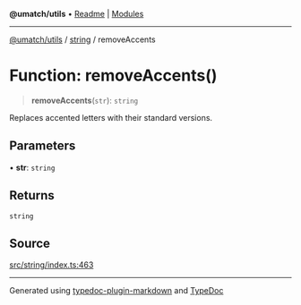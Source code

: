 **@umatch/utils** • [Readme](../../index.md) \| [Modules](../../modules.md)

***

[@umatch/utils](../../modules.md) / [string](../index.md) / removeAccents

# Function: removeAccents()

> **removeAccents**(`str`): `string`

Replaces accented letters with their standard versions.

## Parameters

• **str**: `string`

## Returns

`string`

## Source

[src/string/index.ts:463](https://github.com/umatch-oficial/utils/blob/7369e19/src/string/index.ts#L463)

***

Generated using [typedoc-plugin-markdown](https://www.npmjs.com/package/typedoc-plugin-markdown) and [TypeDoc](https://typedoc.org/)
